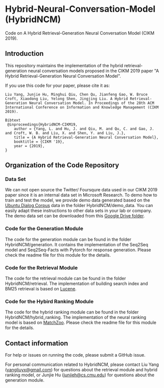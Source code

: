# Hybrid-Neural-Conversation-Model (HybridNCM)
Code on A Hybrid Retrieval-Generation Neural Conversation Model (CIKM 2019).

## Introduction

This repository maintains the implementation of the hybrid retrieval-generation neural conversation models proposed in the CIKM 2019 paper "A Hybrid Retrieval-Generation Neural Conversation Model".

If you use this code for your paper, please cite it as:

```
Liu Yang, Junjie Hu, Minghui Qiu, Chen Qu, Jianfeng Gao, W. Bruce Croft, Xiaodong Liu, Yelong Shen, Jingjing Liu. A Hybrid Retrieval-Generation Neural Conversation Model. In Proceedings of the 28th ACM International Conference on Information and Knowledge Management (CIKM 2019).

Bibtext
 @inproceedings{HybridNCM-CIKM19,
	author = {Yang, L. and Hu, J. and Qiu, M. and Qu, C. and Gao, J. and Croft, W. B. and Liu, X. and Shen, Y. and Liu, J.},
	title = {A Hybrid Retrieval-Generation Neural Conversation Model},
	booktitle = {CIKM '19},
	year = {2019},
}
```

## Organization of the Code Repository
### Data Set
We can not open source the Twitter/ Foursqure data used in our CIKM 2019 paper since it is an internal data set in Microsoft Research. To demo how to train and test the model, we provide demo data generated based on the [Ubuntu Dialog Corpus](https://arxiv.org/abs/1506.08909) data in the folder HybridNCM/demo_data. You can easily adapt these instructions to other data sets in your lab or company. The demo data set can be downloaded from this [Google Drive folder](https://drive.google.com/drive/folders/14kp-q1nre-mKjO4ExfXAVyhuGK3woxsq?usp=sharing).

### Code for the Generation Module
The code for the generation module can be found in the folder HybridNCM/generation. It contains the implementation of the Seq2Seq model and Seq2Seq-Facts with Pytorch for response generation. Please check the readme file for this module for the details.

### Code for the Retrieval Module
The code for the retrieval module can be found in the folder HybridNCM/retrieval. The implementation of building search index and BM25 retrieval is based on [Lucene](https://lucene.apache.org/).

### Code for the Hybird Ranking Module
The code for the hybrid ranking module can be found in the folder HybridNCM/hybrid_ranking. The implementation of the neural ranking model is based on [MatchZoo](https://github.com/NTMC-Community/MatchZoo). Please check the readme file for this module for the details.

## Contact information
For help or issues on running the code, please submit a GitHub issue.

For personal communication related to HybridNCM, please contact Liu Yang (yangliuyx@gmail.com) for questions about the retrieval module and hybrid ranking model, or Junjie Hu (junjieh@cs.cmu.edu) for questions about the generation module.